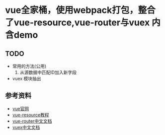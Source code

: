 # vue全家桶，使用webpack打包，整合了vue-resource,vue-router与vuex 内含demo

## TODO
  - 常用的方法(公用)
    1. 从源数据中匹配ID加入新字段
  - vuex 模块抽出

## 参考资料
- [vue官网](http://cn.vuejs.org/)
- [vue-resource教程](https://github.com/vuejs/vue-resource)
- [vue-router中文文档](http://router.vuejs.org/zh-cn/index.html)
- [vuex中文文档](http://vuex.vuejs.org/zh-cn/index.html)
